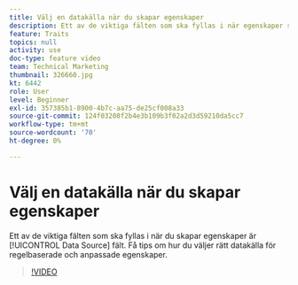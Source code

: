 ```yaml
---
title: Välj en datakälla när du skapar egenskaper
description: Ett av de viktiga fälten som ska fyllas i när egenskaper skapas är fältet Datakälla. Få tips om hur du väljer rätt datakälla för regelbaserade och anpassade egenskaper.
feature: Traits
topics: null
activity: use
doc-type: feature video
team: Technical Marketing
thumbnail: 326660.jpg
kt: 6442
role: User
level: Beginner
exl-id: 357385b1-8900-4b7c-aa75-de25cf008a33
source-git-commit: 124f03208f2b4e3b109b3f02a2d3d59210da5cc7
workflow-type: tm+mt
source-wordcount: '70'
ht-degree: 0%

---
```


# Välj en datakälla när du skapar egenskaper

Ett av de viktiga fälten som ska fyllas i när du skapar egenskaper är [!UICONTROL Data Source] fält. Få tips om hur du väljer rätt datakälla för regelbaserade och anpassade egenskaper.

>[!VIDEO](https://video.tv.adobe.com/v/326660/?quality=12&learn=on)
